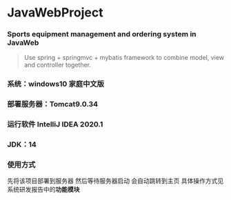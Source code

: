 # JavaWebProject
### Sports equipment management and ordering system in JavaWeb
> Use spring + springmvc + mybatis framework to combine model, view and controller together. 
### 系统：windows10 家庭中文版
### 部署服务器：Tomcat9.0.34
### 运行软件 IntelliJ IDEA 2020.1
### JDK：14
### 使用方式
先将该项目部署到服务器 然后等待服务器启动 会自动跳转到主页 具体操作方式见系统研发报告中的**功能模块**
